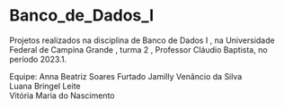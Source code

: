 # Banco_de_Dados_I

Projetos realizados na disciplina de Banco de Dados I , na Universidade Federal de Campina Grande , turma 2 , Professor Cláudio Baptista, no período 2023.1.

Equipe:
Anna Beatriz Soares Furtado 
Jamilly Venâncio da Silva   
Luana Bringel Leite         
Vitória Maria do Nascimento 
